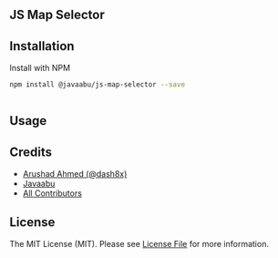 ## JS Map Selector


## Installation

Install with NPM

```bash
npm install @javaabu/js-map-selector --save
```

```html

```

## Usage



## Credits
- [Arushad Ahmed (@dash8x)](http://arushad.com)
- [Javaabu](https://github.com/Javaabu)
- [All Contributors](../../contributors)

## License

The MIT License (MIT). Please see [License File](LICENSE.md) for more information.



